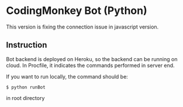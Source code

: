 # CodingMonkey Bot (Python)

This version is fixing the connection issue in javascript version.

## Instruction

Bot backend is deployed on Heroku, so the backend can be running on cloud. In Procfile, it indicates the commands performed in server end.

If you want to run locally, the command should be:

```
$ python runBot
```

in root directory
